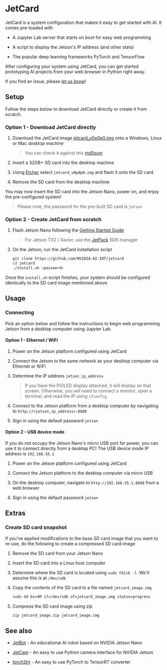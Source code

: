 # JetCard

JetCard is a system configuration that makes it easy to get started with AI.  It comes pre-loaded with

* A Jupyter Lab server that starts on boot for easy web programming

* A script to display the Jetson's IP address (and other stats)
* The popular deep learning frameworks PyTorch and TensorFlow

After configuring your system using JetCard, you can get started prototyping AI projects from your web browser in Python right away.

If you find an issue, please [let us know](../..//issues)!

## Setup

Follow the steps below to download JetCard directly or create it from scratch.

### Option 1 - Download JetCard directly

1. Download the JetCard image [jetcard_v0p0p0.img](https://drive.google.com/open?id=1wXD1CwtxiH5Mz4uSmIZ76fd78zDQltW_) onto a Windows, Linux or Mac *desktop machine*
    
    > You can check it against this [md5sum](https://drive.google.com/open?id=1356ZBrYUWaTgbV50UMB1uCfWrNcd6PEF)

2. Insert a 32GB+ SD card into the desktop machine
3. Using [Etcher](https://www.balena.io/etcher/) select ``jetcard_v0p0p0.img`` and flash it onto the SD card
4. Remove the SD card from the desktop machine

You may now insert the SD card into the Jetson Nano, power on, and enjoy the pre-configured system!

> Please note, the password for the pre-built SD card is ``jetson``

### Option 2 - Create JetCard from scratch

1. Flash Jetson Nano following the [Getting Started Guide](https://developer.nvidia.com/embedded/learn/get-started-jetson-nano-devkit)

    > For Jetson TX2 / Xavier, use the [JetPack](https://developer.nvidia.com/embedded/jetpack) SDK manager

2. On the Jetson, run the JetCard installation script

    ```bash
    git clone https://github.com/NVIDIA-AI-IOT/jetcard
    cd jetcard
    ./install.sh <password>
    ```
    
Once the ``install.sh`` script finishes, your system should be configured identically to the SD card image mentioned above.

## Usage

### Connecting

Pick an option below and follow the instructions to begin web programming Jetson from a desktop computer using Jupyter Lab.

#### Option 1 - Ethernet / WiFi

1. Power on the Jetson platform configured using JetCard

2. Connect the Jetson to the same network as your desktop computer via Ethernet or WiFi
3. Determine the IP address ``jetson_ip_address``

    > If you have the PiOLED display attached, it will display on that screen.  Otherwise, you will need to connect a monitor, open a terminal, and read the IP using ``ifconfig``.
4. Connect to the Jetson platform from a desktop computer by navigating to ``http://<jetson_ip_address>:8888``
5. Sign in using the default password ``jetson``

#### Option 2 - USB device mode

If you do not occupy the Jetson Nano's micro USB port for power, you can use it to connect directly from a desktop PC!  The USB device mode IP address is ``192.168.55.1``

1. Power on the Jetson platform configured using JetCard

2. Connect the Jetson platform to the desktop computer via micro USB
3. On the desktop computer, navigate to ``http://192.168.55.1:8888`` from a web browser
4. Sign in using the default password ``jetson``

## Extras

### Create SD card snapshot

If you've applied modifications to the base SD card image that you want to re-use, do the following to create a compressed SD card image

1.  Remove the SD card from your Jetson Nano

2.  Insert the SD card into a Linux host computer
3.  Determine where the SD card is located using ``sudo fdisk -l``.  We'll assume this is at ``/dev/sdb``
4.  Copy the contents of the SD card to a file named ``jetcard_image.img``

    ```bash
    sudo dd bs=4M if=/dev/sdb of=jetcard_image.img status=progress
    ```
5.  Compress the SD card image using zip

    ```bash
    zip jetcard_image.zip jetcard_image.img
    ```

## See also

- [JetBot](http://github.com/NVIDIA-AI-IOT/jetbot) - An educational AI robot based on NVIDIA Jetson Nano

- [JetCam](http://github.com/NVIDIA-AI-IOT/jetcam) - An easy to use Python camera interface for NVIDIA Jetson
- [torch2trt](http://github.com/NVIDIA-AI-IOT/torch2trt) - An easy to use PyTorch to TensorRT converter
